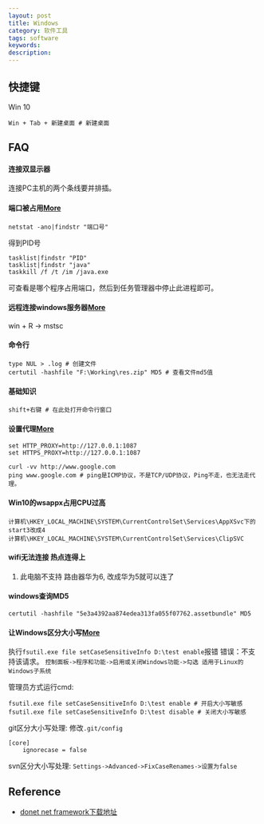```yaml
---
layout: post
title: Windows
category: 软件工具
tags: software
keywords: 
description: 
---
```


## 快捷键

Win 10
```
Win + Tab + 新建桌面 # 新建桌面
```

## FAQ

#### 连接双显示器

连接PC主机的两个条线要并排插。


#### 端口被占用[More](http://jingyan.baidu.com/article/3c48dd34491d47e10be358b8.html)

```
netstat -ano|findstr "端口号"
```

得到PID号

```
tasklist|findstr "PID"
tasklist|findstr "java"
taskkill /f /t /im /java.exe
```

可查看是哪个程序占用端口，然后到任务管理器中停止此进程即可。

#### 远程连接windows服务器[More](https://help.aliyun.com/knowledge_detail/40848.html)

win + R -> mstsc


#### 命令行

```
type NUL > .log # 创建文件
certutil -hashfile "F:\Working\res.zip" MD5 # 查看文件md5值
```

#### 基础知识

```
shift+右键 # 在此处打开命令行窗口
```

#### 设置代理[More](https://github.com/shadowsocks/shadowsocks-windows/issues/1489)

```
set HTTP_PROXY=http://127.0.0.1:1087
set HTTPS_PROXY=http://127.0.0.1:1087

curl -vv http://www.google.com
ping www.google.com # ping是ICMP协议，不是TCP/UDP协议，Ping不走，也无法走代理。
```

#### Win10的wsappx占用CPU过高

```
计算机\HKEY_LOCAL_MACHINE\SYSTEM\CurrentControlSet\Services\AppXSvc下的start3改成4
计算机\HKEY_LOCAL_MACHINE\SYSTEM\CurrentControlSet\Services\ClipSVC
```

#### wifi无法连接 热点连得上

1. 此电脑不支持 路由器华为6, 改成华为5就可以连了

#### windows查询MD5

```
certutil -hashfile "5e3a4392aa874edea313fa055f07762.assetbundle" MD5
```

#### 让Windows区分大小写[More](https://blog.csdn.net/llscxy/article/details/126431620)

执行`fsutil.exe file setCaseSensitiveInfo D:\test enable`报错 错误：不支持该请求。
`控制面板->程序和功能->启用或关闭Windows功能->勾选 适用于Linux的Windows子系统`

管理员方式运行cmd:

```
fsutil.exe file setCaseSensitiveInfo D:\test enable # 开启大小写敏感
fsutil.exe file setCaseSensitiveInfo D:\test disable # 关闭大小写敏感
```

git区分大小写处理:
修改`.git/config`

```
[core]
    ignorecase = false
```

svn区分大小写处理:
`Settings->Advanced->FixCaseRenames->设置为false`

## Reference

* [donet net framework下载地址](https://dotnet.microsoft.com/zh-cn/download)
